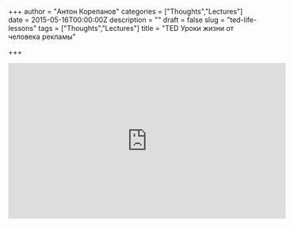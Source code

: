 +++
author = "Антон Корепанов"
categories = ["Thoughts","Lectures"]
date = 2015-05-16T00:00:00Z
description = ""
draft = false
slug = "ted-life-lessons"
tags = ["Thoughts","Lectures"]
title = "TED Уроки жизни от человека рекламы"

+++

<iframe width="560" height="315" src="https://www.youtube.com/embed/pHJgsaBmdLA" frameborder="0" allowfullscreen></iframe>